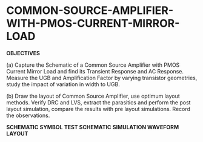 # COMMON-SOURCE-AMPLIFIER-WITH-PMOS-CURRENT-MIRROR-LOAD

**OBJECTIVES**

(a) Capture the Schematic of a Common Source Amplifier with PMOS Current
Mirror Load and find its Transient Response and AC Response. Measure the
UGB and Amplification Factor by varying transistor geometries, study the
impact of variation in width to UGB.

(b) Draw the layout of Common Source Amplifier, use optimum layout methods.
Verify DRC and LVS, extract the parasitics and perform the post layout
simulation, compare the results with pre layout simulations. Record the
observations.

**SCHEMATIC**
**SYMBOL**
**TEST SCHEMATIC**
**SIMULATION WAVEFORM**
**LAYOUT**
